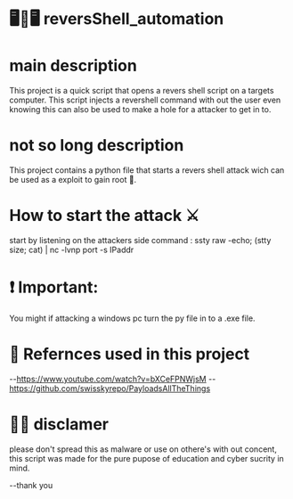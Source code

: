 # 🖥🔄🖥 reversShell_automation
# main description

This project is a quick script that opens a revers shell script on a targets computer.
This script injects a revershell command with out the user even knowing this can also be used to make
a hole for a attacker to get in to. 

# not so long description 
This project contains a python file that starts a revers shell attack wich can be used as a
exploit to gain root 🌳.

# How to start the attack ⚔
start by listening on the attackers side 
command : ssty raw -echo; (stty size; cat) | nc -lvnp port -s IPaddr

# ❗ Important: 
You might if attacking a windows pc turn the py file in to a .exe file.

# 📎 Refernces used in this project 
--https://www.youtube.com/watch?v=bXCeFPNWjsM
--https://github.com/swisskyrepo/PayloadsAllTheThings

# 👀📍 disclamer
please don't spread this as malware or use on othere's with out concent,
this script was made for the pure pupose of education and cyber sucrity in mind.

--thank you
